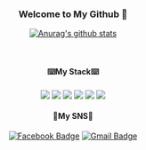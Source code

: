 <h3 align="center"> Welcome to My Github 👋</h3>
<div align="center">
  
  [![Anurag's github stats](https://github-readme-stats.vercel.app/api?username=kimkh05)](https://github.com/anuraghazra/github-readme-stats)
</div>

<br>

<h4 align="center">⌨️My Stack⌨️</h4>

<div align="center">
  <span align = "center"><img src="https://img.shields.io/badge/C-A8B9CC?style=flat-square&logo=C&logoColor=white"/></span> 
  <span align = "center"><img src="https://img.shields.io/badge/C++-00599C?style=flat-square&logo=C++&logoColor=white"/></span>
  <span align = "center"><img src="https://img.shields.io/badge/Java-007396?style=flat-square&logo=Java&logoColor=white"/></span>
  <span align = "center"><img src="https://img.shields.io/badge/HTML-e34f26?style=flat&logo=html5&logoColor=white"/></span>
  <span align = "center"><img src="https://img.shields.io/badge/CSS-1572b6?style=flat&logo=css3&logoColor=white"/></span>
  <span align = "center"><img src="https://img.shields.io/badge/JavaScript-F7DF1E?style=flat&logo=JavaScript&logoColor=white"/></span>
</div>


<h4 align = "center">🤗My SNS🤗</h4>

<div align="center">
  
  [![Facebook Badge](https://img.shields.io/badge/facebook-1877f2?style=flat-square&logo=facebook&logoColor=white&link=https://https://www.facebook.com/profile.php?id=100013169317117)](https://www.facebook.com/profile.php?id=100013169317117)
[![Gmail Badge](https://img.shields.io/badge/Gmail-d14836?style=flat-square&logo=Gmail&logoColor=white&link=mailto:nestjs05@gmail.com)](mailto:nestjs05@gmail.com)
  
</div>
